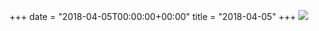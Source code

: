 +++
date = "2018-04-05T00:00:00+00:00"
title = "2018-04-05"
+++
<img class="img-fluid" src="/2018-04-05.jpg" />
